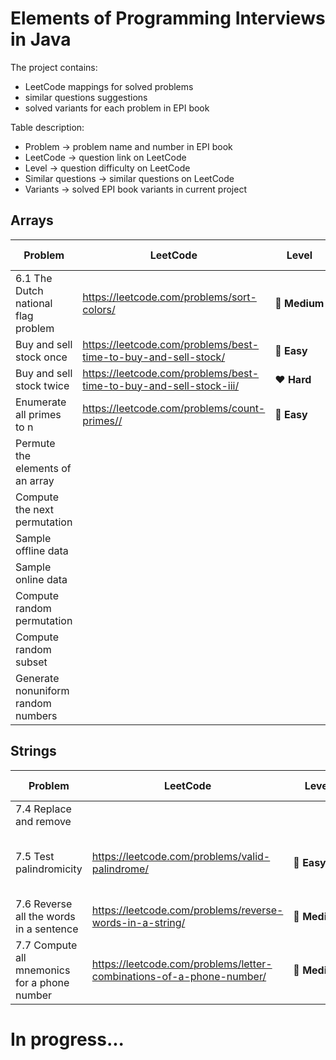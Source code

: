# Elements of Programming Interviews in Java

The project contains:
* LeetCode mappings for solved problems
* similar questions suggestions
* solved variants for each problem in EPI book

Table description:
* Problem -> problem name and number in EPI book
* LeetCode -> question link on LeetCode
* Level -> question difficulty on LeetCode
* Similar questions -> similar questions on LeetCode
* Variants -> solved EPI book variants in current project

## Arrays

|Problem|LeetCode|Level|Similar questions|Variants
|---|---|---|---|---|
|6.1 The Dutch national flag problem|https://leetcode.com/problems/sort-colors/|:yellow_heart:&nbsp;**Medium**|Sort List, Wiggle Sort, Wiggle Sort II|DutchNationalFlagWithoutPivot, MauritiusNationalFlag, BooleanValuedKeysFlag, BooleanValuedKeysFlagWithRelativeTrueOrder|
|Buy and sell stock once|https://leetcode.com/problems/best-time-to-buy-and-sell-stock/|:green_heart:&nbsp;**Easy**|
|Buy and sell stock twice|https://leetcode.com/problems/best-time-to-buy-and-sell-stock-iii/|:heart:&nbsp;**Hard**|
|Enumerate all primes to n|https://leetcode.com/problems/count-primes//|:green_heart:&nbsp;**Easy**|
|Permute the elements of an array|
|Compute the next permutation|
|Sample offline data|
|Sample online data|
|Compute random permutation|
|Compute random subset|
|Generate nonuniform random numbers|

## Strings

|Problem|LeetCode|Level|Similar questions|Variants
|---|---|---|---|---|
|7.4 Replace and remove| | | |TelexEncoding, MergeTwoSortedArrays|
|7.5 Test palindromicity|https://leetcode.com/problems/valid-palindrome/|:green_heart:&nbsp;**Easy**|Valid Palindrome II, Palindrome Linked List| |
|7.6 Reverse all the words in a sentence|https://leetcode.com/problems/reverse-words-in-a-string/|:yellow_heart:&nbsp;**Medium**|Reverse Words in a String II| |
|7.7 Compute all mnemonics for a phone number|https://leetcode.com/problems/letter-combinations-of-a-phone-number/|:yellow_heart:&nbsp;**Medium**|Generate Parentheses, Combination Sum, Binary Watch| |

# In progress...

